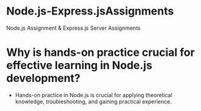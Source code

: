 # Node.js-Express.jsAssignments
Node.js Assignment &amp; Express.js Server Assignments



<H1> Why is hands-on practice crucial for effective learning in Node.js development? </H1>
  
<ul>
  <li>Hands-on practice in Node.js is crucial for applying theoretical knowledge, troubleshooting,    and gaining practical experience.</li>
</ul>
